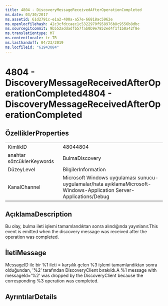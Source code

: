 ```yaml
---
title: 4804 - DiscoveryMessageReceivedAfterOperationCompleted
ms.date: 03/30/2017
ms.assetid: 61d2791c-e1a2-400a-a57e-66818ac5962e
ms.openlocfilehash: 42c3cfdccaec1c5322970f958976b8c9556b8dbc
ms.sourcegitcommit: 9b552addadfb57fab0b9e7852ed4f1f1b8a42f8e
ms.translationtype: MT
ms.contentlocale: tr-TR
ms.lasthandoff: 04/23/2019
ms.locfileid: "61943084"
---
```

# <a name="4804---discoverymessagereceivedafteroperationcompleted"></a><span data-ttu-id="405c1-102">4804 - DiscoveryMessageReceivedAfterOperationCompleted</span><span class="sxs-lookup"><span data-stu-id="405c1-102">4804 - DiscoveryMessageReceivedAfterOperationCompleted</span></span>
## <a name="properties"></a><span data-ttu-id="405c1-103">Özellikler</span><span class="sxs-lookup"><span data-stu-id="405c1-103">Properties</span></span>  
  
|||  
|-|-|  
|<span data-ttu-id="405c1-104">Kimlik</span><span class="sxs-lookup"><span data-stu-id="405c1-104">ID</span></span>|<span data-ttu-id="405c1-105">4804</span><span class="sxs-lookup"><span data-stu-id="405c1-105">4804</span></span>|  
|<span data-ttu-id="405c1-106">anahtar sözcükler</span><span class="sxs-lookup"><span data-stu-id="405c1-106">Keywords</span></span>|<span data-ttu-id="405c1-107">Bulma</span><span class="sxs-lookup"><span data-stu-id="405c1-107">Discovery</span></span>|  
|<span data-ttu-id="405c1-108">Düzey</span><span class="sxs-lookup"><span data-stu-id="405c1-108">Level</span></span>|<span data-ttu-id="405c1-109">Bilgiler</span><span class="sxs-lookup"><span data-stu-id="405c1-109">Information</span></span>|  
|<span data-ttu-id="405c1-110">Kanal</span><span class="sxs-lookup"><span data-stu-id="405c1-110">Channel</span></span>|<span data-ttu-id="405c1-111">Microsoft Windows uygulaması sunucu-uygulamalar/hata ayıklama</span><span class="sxs-lookup"><span data-stu-id="405c1-111">Microsoft-Windows-Application Server-Applications/Debug</span></span>|  
  
## <a name="description"></a><span data-ttu-id="405c1-112">Açıklama</span><span class="sxs-lookup"><span data-stu-id="405c1-112">Description</span></span>  
 <span data-ttu-id="405c1-113">Bu olay, bulma ileti işlemi tamamlandıktan sonra alındığında yayınlanır.</span><span class="sxs-lookup"><span data-stu-id="405c1-113">This event is emitted when the discovery message was received after the operation was completed.</span></span>  
  
## <a name="message"></a><span data-ttu-id="405c1-114">İleti</span><span class="sxs-lookup"><span data-stu-id="405c1-114">Message</span></span>  
 <span data-ttu-id="405c1-115">MessageID ile bir %1 ileti = karşılık gelen %3 işlemi tamamlandıktan sonra olduğundan, '%2' tarafından DiscoveryClient bırakıldı.</span><span class="sxs-lookup"><span data-stu-id="405c1-115">A %1 message with messageId='%2' was dropped by the DiscoveryClient because the corresponding %3 operation was completed.</span></span>  
  
## <a name="details"></a><span data-ttu-id="405c1-116">Ayrıntılar</span><span class="sxs-lookup"><span data-stu-id="405c1-116">Details</span></span>
